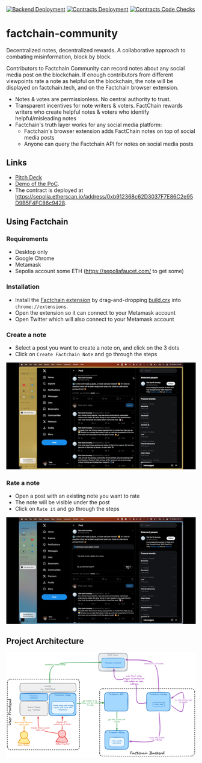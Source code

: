 [![Backend Deployment](https://github.com/factchain/factchain-community/actions/workflows/backend-deploy.yml/badge.svg)](https://github.com/factchain/factchain-community/actions/workflows/backend-deploy.yml) [![Contracts Deployment](https://github.com/factchain/factchain-community/actions/workflows/contracts-deploy-sepolia.yml/badge.svg)](https://github.com/factchain/factchain-community/actions/workflows/contracts-deploy-sepolia.yml) [![Contracts Code Checks](https://github.com/factchain/factchain-community/actions/workflows/contracts-code-checks.yml/badge.svg)](https://github.com/factchain/factchain-community/actions/workflows/contracts-code-checks.yml)

# factchain-community

Decentralized notes, decentralized rewards. A collaborative approach to combating misinformation, block by block.

Contributors to Factchain Community can record notes about any social media post on the blockchain. If enough contributors from different viewpoints rate a note as helpful on the blockchain, the note will be displayed on factchain.tech, and on the Factchain browser extension.

- Notes & votes are permissionless. No central authority to trust.
- Transparent incentives for note writers & voters. FactChain rewards writers who create helpful notes & voters who identify helpful/misleading notes
- Factchain's truth layer works for any social media platform:
  - Factchain's browser extension adds FactChain notes on top of social media posts
  - Anyone can query the Factchain API for notes on social media posts

## Links

- [Pitch Deck](https://docs.google.com/presentation/d/1SVDxzgBY_GsQRAT_anoVA7sfMu26-kKfJJI6M455bC0/edit?usp=sharing)
- [Demo of the PoC](https://drive.google.com/file/d/1tJgjMYLVi_VUSCHalCxqlsctuYiVFX4W/view?usp=share_link).
- The contract is deployed at https://sepolia.etherscan.io/address/0xb912368c62D3037F7E86C2e95D9B5F4FC86c9428.

## Using Factchain

### Requirements

- Desktop only
- Google Chrome
- Metamask
- Sepolia account some ETH (https://sepoliafaucet.com/ to get some)

### Installation

- Install the [Factchain extension](./fc-community-extension/) by drag-and-dropping [build.crx](./fc-community-extension/build.crx) into `chrome://extensions`.
- Open the extension so it can connect to your Metamask account
- Open Twitter which will also connect to your Metamask account

### Create a note

- Select a post you want to create a note on, and click on the 3 dots
- Click on `Create Factchain Note` and go through the steps

![Create note](./create.gif)

### Rate a note

- Open a post with an existing note you want to rate
- The note will be visible under the post
- Click on `Rate it` and go through the steps

![Rate note](./rate.gif)

## Project Architecture

![Architecture Diagram](./factchain_archi.png)
